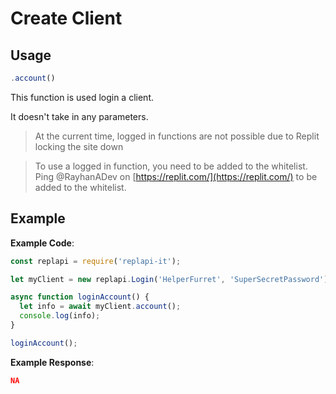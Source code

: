 # Create Client

## Usage
```js
.account()
```

This function is used login a client.

It doesn't take in any parameters.

> At the current time, logged in functions are not possible due to Replit locking the site down

> To use a logged in function, you need to be added to the whitelist. Ping @RayhanADev on [https://replit.com/](https://replit.com/) to be added to the whitelist.

## Example
**Example Code**:
```js
const replapi = require('replapi-it');

let myClient = new replapi.Login('HelperFurret', 'SuperSecretPassword');

async function loginAccount() {
  let info = await myClient.account();
  console.log(info);
}

loginAccount();
```
**Example Response**:
```json
NA
```